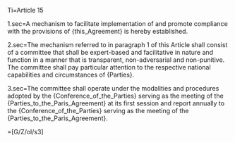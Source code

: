 Ti=Article 15

1.sec=A mechanism to facilitate implementation of and promote compliance with the provisions of {this_Agreement} is hereby established.

2.sec=The mechanism referred to in paragraph 1 of this Article shall consist of a committee that shall be expert-based and facilitative in nature and function in a manner that is transparent, non-adversarial and non-punitive. The committee shall pay particular attention to the respective national capabilities and circumstances of {Parties}.

3.sec=The committee shall operate under the modalities and procedures adopted by the {Conference_of_the_Parties} serving as the meeting of the {Parties_to_the_Paris_Agreement} at its first session and report annually to the {Conference_of_the_Parties} serving as the meeting of the {Parties_to_the_Paris_Agreement}.

=[G/Z/ol/s3]

